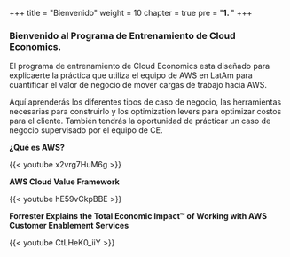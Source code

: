 +++ 
title = "Bienvenido" 
weight = 10
chapter = true
pre = "<b>1. </b>"
+++

### Bienvenido al Programa de Entrenamiento de Cloud Economics.

El programa de entrenamiento de Cloud Economics esta diseñado para explicaerte la práctica que utiliza el equipo de AWS en LatAm para cuantificar el valor de negocio de mover cargas de trabajo hacia AWS.

Aquí aprenderás los diferentes tipos de caso de negocio, las herramientas necesarias para construirlo y los optimization levers para optimizar costos para el cliente. También tendrás la oportunidad de prácticar un caso de negocio supervisado por el equipo de CE.

**¿Qué es AWS?**

{{< youtube x2vrg7HuM6g >}}

**AWS Cloud Value Framework**

{{< youtube hE59vCkpBBE >}}

**Forrester Explains the Total Economic Impact™ of Working with AWS Customer Enablement Services**

{{< youtube CtLHeK0_iiY >}}